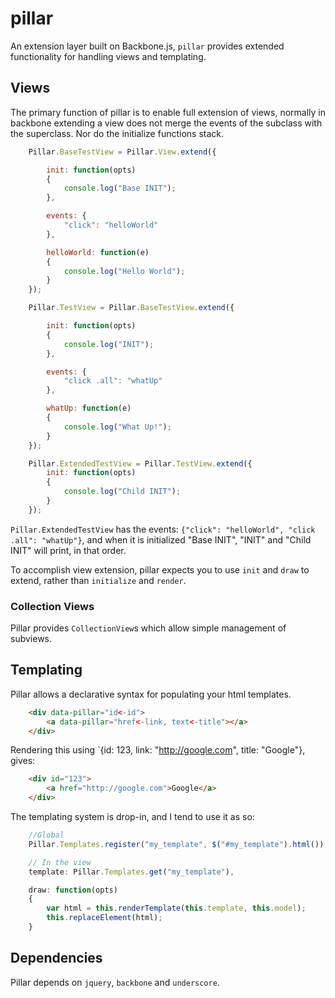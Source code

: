 # pillar
An extension layer built on Backbone.js, `pillar` provides extended functionality for handling views and templating.

## Views

The primary function of pillar is to enable full extension of views, normally in backbone extending a view does not merge the events of the subclass with the superclass. Nor do the initialize functions stack.

```javascript
    Pillar.BaseTestView = Pillar.View.extend({

        init: function(opts)
        {
            console.log("Base INIT");
        },

        events: {
            "click": "helloWorld"
        },

        helloWorld: function(e)
        {
            console.log("Hello World");
        }
    });

    Pillar.TestView = Pillar.BaseTestView.extend({

        init: function(opts)
        {
            console.log("INIT");
        },

        events: {
            "click .all": "whatUp"
        },

        whatUp: function(e)
        {
            console.log("What Up!");
        }
    });

    Pillar.ExtendedTestView = Pillar.TestView.extend({
        init: function(opts)
        {
            console.log("Child INIT");
        }
    });
```

`Pillar.ExtendedTestView` has the events: `{"click": "helloWorld", "click .all": "whatUp"}`, and when it is initialized "Base INIT", "INIT" and "Child INIT" will print, in that order.

To accomplish view extension, pillar expects you to use `init` and `draw` to extend, rather than `initialize` and `render`.

### Collection Views

Pillar provides `CollectionView`s which allow simple management of subviews.

## Templating

Pillar allows a declarative syntax for populating your html templates.

```html
    <div data-pillar="id<-id">
        <a data-pillar="href<-link, text<-title"></a>
    </div>
```

Rendering this using `{id: 123, link: "http://google.com", title: "Google"}, gives:

```html
    <div id="123">
        <a href="http://google.com">Google</a>
    </div>
```

The templating system is drop-in, and I tend to use it as so:

```javascript
    //Global
    Pillar.Templates.register("my_template", $("#my_template").html());

    // In the view
    template: Pillar.Templates.get("my_template"),

    draw: function(opts)
    {
        var html = this.renderTemplate(this.template, this.model);
        this.replaceElement(html);
    }
```

## Dependencies

Pillar depends on `jquery`, `backbone` and `underscore`.

